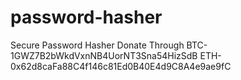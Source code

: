 # password-hasher
Secure Password Hasher
Donate Through 
BTC- 1GWZ7B2bWkdVxnNB4UorNT3Sna54HizSdB
ETH- 0x62d8caFa88C4f146c81Ed0B40E4d9C8A4e9ae9fC
